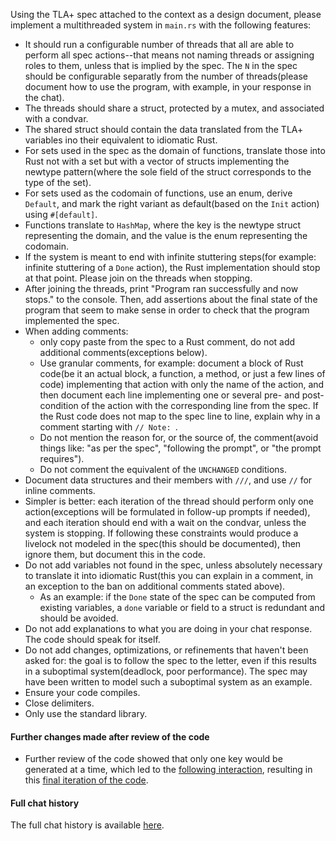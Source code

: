 Using the TLA+ spec attached to the context as a design document, 
please implement a multithreaded system in `main.rs` with the following features:

- It should run a configurable number of threads that all are able to perform all spec actions--that means not naming threads or assigning roles to them, unless that is implied by the spec. The `N` in the spec should be configurable separatly from the number of threads(please document how to use the program, with example, in your response in the chat).
- The threads should share a struct, protected by a mutex, and associated with a condvar.
- The shared struct should contain the data translated from the TLA+ variables ino their equivalent to idiomatic Rust.
- For sets used in the spec as the domain of functions, translate those into Rust not with a set but with a vector of structs implementing the newtype pattern(where the sole field of the struct corresponds to the type of the set).
- For sets used as the codomain of functions, use an enum, derive `Default`, and mark the right variant as default(based on the `Init` action) using `#[default]`. 
- Functions translate to `HashMap`, where the key is the newtype struct representing the domain, and the value is the enum representing the codomain.
- If the system is meant to end with infinite stuttering steps(for example: infinite stuttering of a `Done` action), the Rust implementation should stop at that point. Please join on the threads when stopping.
- After joining the threads, print "Program ran successfully and now stops." to the console. Then, add assertions about the final state of the program that seem to make sense in order to check that the program implemented the spec.
- When adding comments: 
  - only copy paste from the spec to a Rust comment, do not add additional comments(exceptions below). 
  - Use granular comments, for example: document a block of Rust code(be it an actual block, a function, a method, or just a few lines of code) implementing that action with only the name of the action, and then document each line implementing one or several pre- and post-condition of the action with the corresponding line from the spec. If the Rust code does not map to the spec line to line, explain why in a comment starting with `// Note: `. 
  - Do not mention the reason for, or the source of, the comment(avoid things like: "as per the spec", "following the prompt", or "the prompt requires").
  - Do not comment the equivalent of the `UNCHANGED` conditions.  
- Document data structures and their members with `///`, and use `//` for inline comments.
- Simpler is better: each iteration of the thread should perform only one action(exceptions will be formulated in follow-up prompts if needed), and each iteration should end with a wait on the condvar, unless the system is stopping. If following these constraints would produce a livelock not modeled in the spec(this should be documented), then ignore them, but document this in the code.
- Do not add variables not found in the spec, unless absolutely necessary to translate it into idiomatic Rust(this you can explain in a comment, in an exception to the ban on additional comments stated above). 
  - As an example: if the `Done` state of the spec can be computed from existing variables, a `done` variable or field to a struct is redundant and should be avoided. 
- Do not add explanations to what you are doing in your chat response. The code should speak for itself. 
- Do not add changes, optimizations, or refinements that haven't been asked for: the goal is to follow the spec to the letter, even if this results in a suboptimal system(deadlock, poor performance). The spec may have been written to model such a suboptimal system as an example.
- Ensure your code compiles. 
- Close delimiters.
- Only use the standard library.


#### Further changes made after review of the code
- Further review of the code showed that only one key would be generated at a time, which led to the [following interaction](https://gist.github.com/gterzian/79a3c9ee6f306a067583bcbf00e9354c), resulting in this [final iteration of the code](https://github.com/gterzian/_refinement/blob/9d70e8ca8087ac38b66bfa598de5272151656fef/src/main.rs). 


#### Full chat history

The full chat history is available [here](https://gist.github.com/gterzian/6ae651b9a2cd86a3e3e9b42b66a78305).